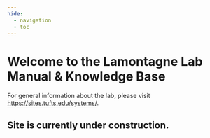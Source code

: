 ```yaml
---
hide:
  - navigation
  - toc
---
```


# Welcome to the Lamontagne Lab Manual & Knowledge Base

For general information about the lab, please visit https://sites.tufts.edu/systems/.

## Site is currently under construction.
